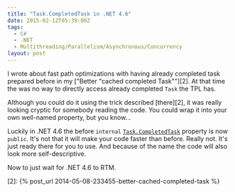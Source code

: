 ```yaml
---
title: "Task.CompletedTask in .NET 4.6"
date: 2015-02-12T05:39:00Z
tags:
  - C#
  - .NET
  - Multithreading/Parallelism/Asynchronous/Concurrency
layout: post
---
```

I wrote about fast path optimizations with having already completed task prepared before in my ["Better "cached completed Task""][2]. At that time the was no way to directly access already completed `Task` the TPL has. 

Although you could do it using the trick described [there][2], it was really looking cryptic for somebody reading the code. You could wrap it into your own well-named property, but you know...

<!-- excerpt -->

Luckily in .NET 4.6 the before `internal` [`Task.CompletedTask`][1] property is now `public`. It's not that it will make your code faster than before. Really not. It's just ready there for you to use. And because of the name the code will also look more self-descriptive.

Now to just wait for .NET 4.6 to RTM.

[1]: https://msdn.microsoft.com/en-us/library/system.threading.tasks.task.completedtask%28v=vs.110%29.aspx
[2]: {% post_url 2014-05-08-233455-better-cached-completed-task %}